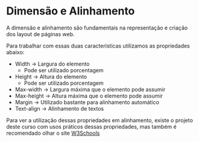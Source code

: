 # Dimensão e Alinhamento

A dimensão e alinhamento são fundamentais na representação e criação dos layout de páginas web.

Para trabalhar com essas duas características utilizamos as propriedades abaixo:

- Width -> Largura do elemento
    - Pode ser utilizado porcentagem
- Height -> Altura do elemento
    - Pode ser utilizado porcentagem
- Max-width -> Largura máxima que o elemento pode assumir
- Max-height -> Altura máxima que o elemento pode assumir
- Margin -> Utilizado bastante para alinhamento automático
- Text-align -> Alinhamento de textos

Para ver a utilização dessas propriedades em alinhamento, existe o projeto deste curso com usos práticos dessas propriedades, mas também é recomendado olhar o site [W3Schools](https://www.w3schools.com/css/css_align.asp)
